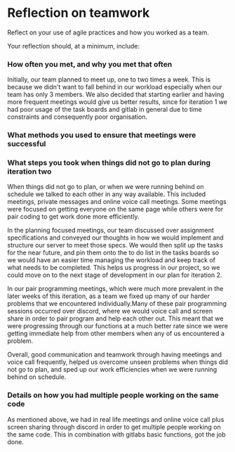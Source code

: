 # Reflection on teamwork


Reflect on your use of agile practices and how you worked as a team.

Your reflection should, at a minimum, include:

### How often you met, and why you met that often

Initially, our team planned to meet up, one to two times a week. This is because we didn't want to fall behind in our workload especially when our team has only 3 members. We also decided that starting earlier and having more frequent meetings would give us better results, since for iteration 1 we had poor usage of the task boards and gitlab in general due to time constraints and consequently poor organisation.
 
### What methods you used to ensure that meetings were successful



### What steps you took when things did not go to plan during iteration two

When things did not go to plan, or when we were running behind on schedule we talked to each other in any way available. This included meetings, private messages and online voice call meetings. Some meetings were focused on getting everyone on the same page while others were for pair coding to get work done more efficiently. 

In the planning focused meetings, our team discussed over assignment specifications and conveyed our thoughts in how we would implement and structure our server to meet those specs. We would then split up the tasks for the near future, and pin them onto the to do list in the tasks boards so we would have an easier time managing the workload and keep track of what needs to be completed. This helps us progress in our project, so we could move on to the next stage of development in our plan for iteration 2. 

In our pair programming meetings, which were much more prevalent in the later weeks of this iteration,  as a team we fixed up many of our harder problems that we encountered individually.Many of these pair programming sessions occurred over discord, where we would voice call and screen share in order to pair program and help each other out. This meant that we were progressing through our functions at a much better rate since we were getting immediate help from other members when any of us encountered a problem. 

Overall, good communication and teamwork through having meetings and voice call frequently, helped us overcome unseen problems when things did not go to plan, and sped up our work efficiencies when we were running behind on schedule.

### Details on how you had multiple people working on the same code 

As mentioned above, we had in real life meetings and online voice call plus screen sharing through discord in order to get multiple people working on the same code. This in combination with gitlabs basic functions, got the job done. 

